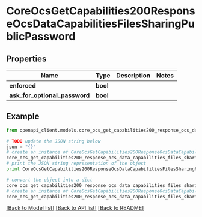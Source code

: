 # CoreOcsGetCapabilities200ResponseOcsDataCapabilitiesFilesSharingPublicPassword


## Properties
Name | Type | Description | Notes
------------ | ------------- | ------------- | -------------
**enforced** | **bool** |  | 
**ask_for_optional_password** | **bool** |  | 

## Example

```python
from openapi_client.models.core_ocs_get_capabilities200_response_ocs_data_capabilities_files_sharing_public_password import CoreOcsGetCapabilities200ResponseOcsDataCapabilitiesFilesSharingPublicPassword

# TODO update the JSON string below
json = "{}"
# create an instance of CoreOcsGetCapabilities200ResponseOcsDataCapabilitiesFilesSharingPublicPassword from a JSON string
core_ocs_get_capabilities200_response_ocs_data_capabilities_files_sharing_public_password_instance = CoreOcsGetCapabilities200ResponseOcsDataCapabilitiesFilesSharingPublicPassword.from_json(json)
# print the JSON string representation of the object
print CoreOcsGetCapabilities200ResponseOcsDataCapabilitiesFilesSharingPublicPassword.to_json()

# convert the object into a dict
core_ocs_get_capabilities200_response_ocs_data_capabilities_files_sharing_public_password_dict = core_ocs_get_capabilities200_response_ocs_data_capabilities_files_sharing_public_password_instance.to_dict()
# create an instance of CoreOcsGetCapabilities200ResponseOcsDataCapabilitiesFilesSharingPublicPassword from a dict
core_ocs_get_capabilities200_response_ocs_data_capabilities_files_sharing_public_password_form_dict = core_ocs_get_capabilities200_response_ocs_data_capabilities_files_sharing_public_password.from_dict(core_ocs_get_capabilities200_response_ocs_data_capabilities_files_sharing_public_password_dict)
```
[[Back to Model list]](../README.md#documentation-for-models) [[Back to API list]](../README.md#documentation-for-api-endpoints) [[Back to README]](../README.md)


